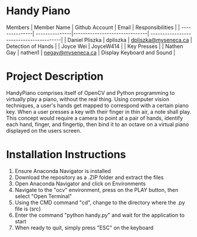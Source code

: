 # Handy Piano

Members
|   Member Name  | Github Account |           Email               | Responsibilities                        |
| ---------------| ---------------|-------------------------------| ----------------------------------------|
| Daniel Pliszka | dpliszka       | dpliszka@myseneca.ca          | Detection of Hands                      |
| Joyce Wei      | JoyceW414      |                               | Key Presses                             |
| Nathen Gay     | nathen1        | negay@myseneca.ca             | Display Keyboard and Sound              |

# Project Description 
HandyPiano comprises itself of OpenCV and Python programming to virtually play a piano, without the real thing. Using computer vision techniques, a user's hands get mapped to correspond with a certain piano key. When a user presses a key with their finger in thin air, a note shall play. This concept would require a camera to point at a pair of hands, identify each hand, finger, and fingertip, then bind it to an octave on a virtual piano displayed on the users screen.

# Installation Instructions

1. Ensure Anaconda Navigator is installed
2. Download the repository as a .ZIP folder and extract the files
3. Open Anaconda Navigator and click on Environments
4. Navigate to the "ocv" environment, press on the PLAY button, then select "Open Terminal"
5. Using the CMD command "cd", change to the directory where the .py file is (src)
6. Enter the command "python handy.py" and wait for the application to start
7. When ready to quit, simply press "ESC" on the keyboard
